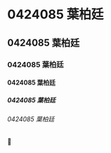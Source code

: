 # 0424085 葉柏廷
## 0424085 葉柏廷
### 0424085 葉柏廷
#### 0424085 葉柏廷
##### 0424085 葉柏廷
###### 0424085 葉柏廷
:hankey:

